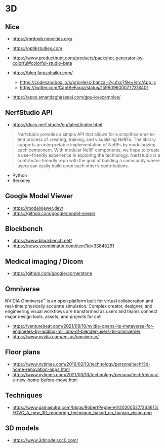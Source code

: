 # 3D

## Nice

* https://mrdoob.neocities.org/

* https://optikstudies.com
* https://www.producthunt.com/products/packshot-generator-by-colorful#colorful-studio-beta
* https://blog.farazshaikh.com/
  * https://codesandbox.io/s/priceless-banzai-2yufxc?file=/src/App.js
  * https://twitter.com/CantBeFaraz/status/1599096000777318401
* https://apps.amandaghassaei.com/gpu-io/examples/

## NerfStudio API

* https://docs.nerf.studio/en/latest/index.html
>Nerfstudio provides a simple API that allows for a simplified end-to-end process of creating, training, and visualizing NeRFs. The library supports an interpretable implementation of NeRFs by modularizing each component. With modular NeRF components, we hope to create a user-friendly experience in exploring the technology. Nerfstudio is a contributor-friendly repo with the goal of building a community where users can easily build upon each other’s contributions.
* Python
* Berkeley


## Google Model Viewer

* https://modelviewer.dev/
* https://github.com/google/model-viewer


## Blockbench

* https://www.blockbench.net/
* https://news.ycombinator.com/item?id=33845291


## Medical imaging / Dicom

* https://github.com/google/cornerstone

## Omniverse

NVIDIA Omniverse™ is an open platform built for virtual collaboration and real-time physically accurate simulation. Complex creator, designer, and engineering visual workflows are transformed as users and teams connect major design tools, assets, and projects for coll

* https://venturebeat.com/2021/08/10/nvidia-opens-its-metaverse-for-engineers-by-adding-millions-of-blender-users-to-omniverse/
* https://www.nvidia.com/en-us/omniverse/

## Floor plans

* https://www.nytimes.com/2019/02/13/technology/personaltech/3d-home-renovation-apps.html
* https://www.nytimes.com/2021/03/10/technology/personaltech/decorate-new-home-before-move.html

## Techniques

* https://www.gamasutra.com/blogs/RobertPepperell/20200527/363615/FOVO_A_new_3D_rendering_technique_based_on_human_vision.php


## 3D models

* https://www.3dmodelscc0.com/